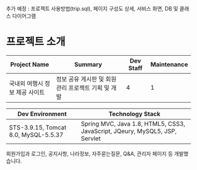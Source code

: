 추가 예정 : 프로젝트 사용방법(trip.sql), 페이지 구성도 상세, 서비스 화면, DB 및 클래스 다이어그램

# 프로젝트 소개
|Project Name|Summary|Dev Staff|Maintenance|
|------|---|---|---|
|국내외 여행시 정보 제공 사이트|정보 공유 게시판 및 회원관리 프로젝트 기획 및 개발|4|1|


|Dev Environment|Technology Stack|
|------|---|
|STS-3.9.15, Tomcat 8.0, MySQL-5.5.37|Spring MVC, Java 1.8, HTML5, CSS3, JavaScript, JQeury, MySQL5, JSP, Servlet|

회원가입과 로그인, 공지사항, 나라정보, 자주묻는질문, Q&A, 관리자 페이지 등 개발했습니다.

